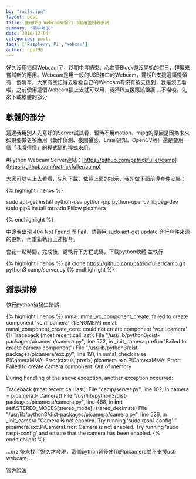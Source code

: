 ```yaml
--- 
bg: "rails.jpg" 
layout: post 
title: 使用USB Webcam架設Pi 3家用監視器系統
summary: "期中考QQ" 
date: 2016-12-04 
categories: posts 
tags: ['Raspberry Pi','Webcam'] 
author: nps798 
---
```


好久沒用這個Webcam了，趁期中考結束、心血管Block還沒開始的假日，趕緊來嘗試新的應用。Webcam是用一般的USB接口的Webcam，聽說Pi支援這類鏡頭有一個清單，大家有空記得去看看自己的Webcam有沒有被支援到，我是沒去看啦，之前使用這個Webcam插上去就可以用，我猜Pi支援應該很廣....不囉唆，先來下載軟體的部分

## 軟體的部分

這邊我用別人先寫好的Server試試看，暫時不用motion、mjpg的原因是因為未來如果要做更多應用（動作偵測、夜間攝影、Email通知、OpenCV等）還是要用一個「我看得懂」的程式碼的程式來用。

#Python Webcam Server連結：[https://github.com/patrickfuller/camp](https://github.com/patrickfuller/camp) 

大家可以先上去看看，先別下載，依照上面的指示，我先做下面前導套件安裝：


{% highlight linenos %} 
 
sudo apt-get install python-dev python-pip python-opencv libjpeg-dev
sudo pip3 install tornado Pillow picamera
 
{% endhighlight %} 
 
中途若出現 404  Not Found 而 Fail，請善用 sudo apt-get update 進行套件來源的更新，再重新執行上述指令。

會花一點時間，完成後，請執行下方程式碼，下載python軟體
並執行

{% highlight linenos %} 
git clone https://github.com/patrickfuller/camp.git
python3 camp/server.py
{% endhighlight %} 



## 錯誤排除

執行python後發生錯誤，


{% highlight linenos %}
mmal: mmal_vc_component_create: failed to create component 'vc.ril.camera' (1:ENOMEM)
mmal: mmal_component_create_core: could not create component 'vc.ril.camera' (1)
Traceback (most recent call last):
  File "/usr/lib/python3/dist-packages/picamera/camera.py", line 522, in _init_camera
    prefix="Failed to create camera component")
  File "/usr/lib/python3/dist-packages/picamera/exc.py", line 191, in mmal_check
    raise PiCameraMMALError(status, prefix)
picamera.exc.PiCameraMMALError: Failed to create camera component: Out of memory

During handling of the above exception, another exception occurred:

Traceback (most recent call last):
  File "camp/server.py", line 102, in <module>
    camera = picamera.PiCamera()
  File "/usr/lib/python3/dist-packages/picamera/camera.py", line 488, in __init__
    self.STEREO_MODES[stereo_mode], stereo_decimate)
  File "/usr/lib/python3/dist-packages/picamera/camera.py", line 526, in _init_camera
    "Camera is not enabled. Try running 'sudo raspi-config' "
picamera.exc.PiCameraError: Camera is not enabled. Try running 'sudo raspi-config' and ensure that the camera has been enabled.
{% endhighlight %} 

...orz 後來找了好久才發現，這個python背後使用的picamera並不支援usb webcam....

[官方說法](http://picamera.readthedocs.io/en/release-1.4/faq.html#out-of-memory-when-initializing-the-camera)



